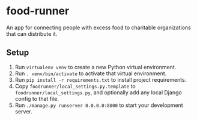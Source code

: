 food-runner
===========

An app for connecting people with excess food to charitable organizations
that can distribute it.

Setup
-----

1. Run `virtualenv venv` to create a new Python virtual environment.
2. Run `. venv/bin/activate` to activate that virtual environment.
3. Run `pip install -r requirements.txt` to install project requirements.
4. Copy `foodrunner/local_settings.py.template` to `foodrunner/local_settings.py`,
   and optionally add any local Django config to that file.
5. Run `./manage.py runserver 0.0.0.0:8000` to start your development server.